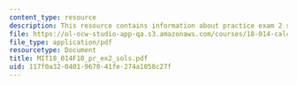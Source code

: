 ```yaml
---
content_type: resource
description: This resource contains information about practice exam 2 solutions.
file: https://ol-ocw-studio-app-qa.s3.amazonaws.com/courses/18-014-calculus-with-theory-fall-2010/117f0a320401967041fe274a1058c27f_MIT18_014F10_pr_ex2_sols.pdf
file_type: application/pdf
resourcetype: Document
title: MIT18_014F10_pr_ex2_sols.pdf
uid: 117f0a32-0401-9670-41fe-274a1058c27f
---
```


